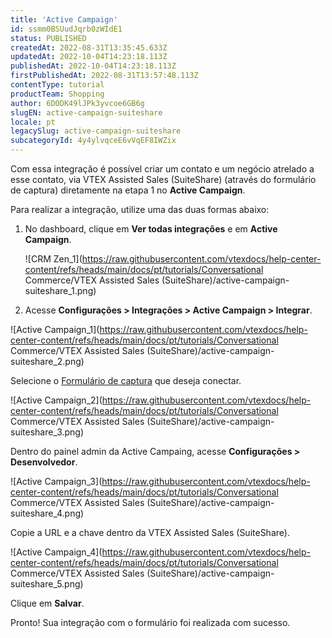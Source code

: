 ```yaml
---
title: 'Active Campaign'
id: ssmm0BSUudJqrb0zWIdE1
status: PUBLISHED
createdAt: 2022-08-31T13:35:45.633Z
updatedAt: 2022-10-04T14:23:18.113Z
publishedAt: 2022-10-04T14:23:18.113Z
firstPublishedAt: 2022-08-31T13:57:48.113Z
contentType: tutorial
productTeam: Shopping
author: 6DODK49lJPk3yvcoe6GB6g
slugEN: active-campaign-suiteshare
locale: pt
legacySlug: active-campaign-suiteshare
subcategoryId: 4y4ylvqceE6vVqEF8IWZix
---
```


Com essa integração é possível criar um contato e um negócio atrelado a esse contato, via VTEX Assisted Sales (SuiteShare) (através do formulário de captura) diretamente na etapa 1 no **Active Campaign**. 

Para realizar a integração, utilize uma das duas formas abaixo:

1. No dashboard, clique em **Ver todas integrações** e em **Active Campaign**.

   ![CRM Zen_1](https://raw.githubusercontent.com/vtexdocs/help-center-content/refs/heads/main/docs/pt/tutorials/Conversational Commerce/VTEX Assisted Sales (SuiteShare)/active-campaign-suiteshare_1.png)

2. Acesse **Configurações > Integrações > Active Campaign > Integrar**.

![Active Campaign_1](https://raw.githubusercontent.com/vtexdocs/help-center-content/refs/heads/main/docs/pt/tutorials/Conversational Commerce/VTEX Assisted Sales (SuiteShare)/active-campaign-suiteshare_2.png)

Selecione o [Formulário de captura](https://help.vtex.com/pt/tutorial/formulario-de-captura--6NJ6JyS3x5P2iWEZGadHAo) que deseja conectar.

![Active Campaign_2](https://raw.githubusercontent.com/vtexdocs/help-center-content/refs/heads/main/docs/pt/tutorials/Conversational Commerce/VTEX Assisted Sales (SuiteShare)/active-campaign-suiteshare_3.png)

Dentro do painel admin da Active Campaing, acesse **Configurações > Desenvolvedor**. 

![Active Campaign_3](https://raw.githubusercontent.com/vtexdocs/help-center-content/refs/heads/main/docs/pt/tutorials/Conversational Commerce/VTEX Assisted Sales (SuiteShare)/active-campaign-suiteshare_4.png)

Copie a URL e a chave dentro da VTEX Assisted Sales (SuiteShare). 

![Active Campaign_4](https://raw.githubusercontent.com/vtexdocs/help-center-content/refs/heads/main/docs/pt/tutorials/Conversational Commerce/VTEX Assisted Sales (SuiteShare)/active-campaign-suiteshare_5.png)

Clique em **Salvar**.

Pronto! Sua integração com o formulário foi realizada com sucesso.
